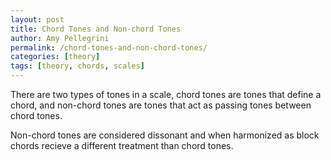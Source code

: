 ```yaml
---
layout: post
title: Chord Tones and Non-chord Tones
author: Amy Pellegrini
permalink: /chord-tones-and-non-chord-tones/
categories: [theory]
tags: [theory, chords, scales]
---
```


There are two types of tones in a scale, chord tones are tones that define a chord, and non-chord tones are tones that act as passing tones between chord tones.

Non-chord tones are considered dissonant and when harmonized as block chords recieve a different treatment than chord tones.
